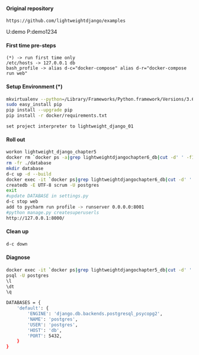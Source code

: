 #### Original repository
    https://github.com/lightweightdjango/examples

U:demo
P:demo1234

#### First time pre-steps
```text
(*) -> run first time only
/etc/hosts -> 127.0.0.1	db
bash_profile -> alias d-c="docker-compose" alias d-r="docker-compose run web"
```

#### Setup Environment (*)
```bash
mkvirtualenv --python=/Library/Frameworks/Python.framework/Versions/3.6/bin/python3 lightweight_django_01
sudo easy_install pip
pip install --upgrade pip
pip install -r docker/requirements.txt
```

```text
set project interpreter to lightweight_django_01
```


#### Roll out
```bash
workon lightweight_django_chapter5
docker rm `docker ps -a|grep lightweightdjangochapter6_db|cut -d' ' -f1` 
rm -fr ./database
mkdir database
d-c up -d --build
docker exec -it `docker ps|grep lightweightdjangochapter6_db|cut -d' ' -f1` bash
createdb -E UTF-8 scrum -U postgres
exit
#update DATABASE in settings.py
d-c stop web
add to pycharm run profile -> runserver 0.0.0.0:8001
#python manage.py createsuperuserls
http://127.0.0.1:8000/
```

#### Clean up
```bash
d-c down
```
#### Diagnose
```bash
docker exec -it `docker ps|grep lightweightdjangochapter5_db|cut -d' ' -f1` bash
psql -U postgres
\l
\dt
\q

DATABASES = {
    'default': {
        'ENGINE': 'django.db.backends.postgresql_psycopg2',
        'NAME': 'postgres',
        'USER': 'postgres',
        'HOST': 'db',
        'PORT': 5432,
    }
}
```